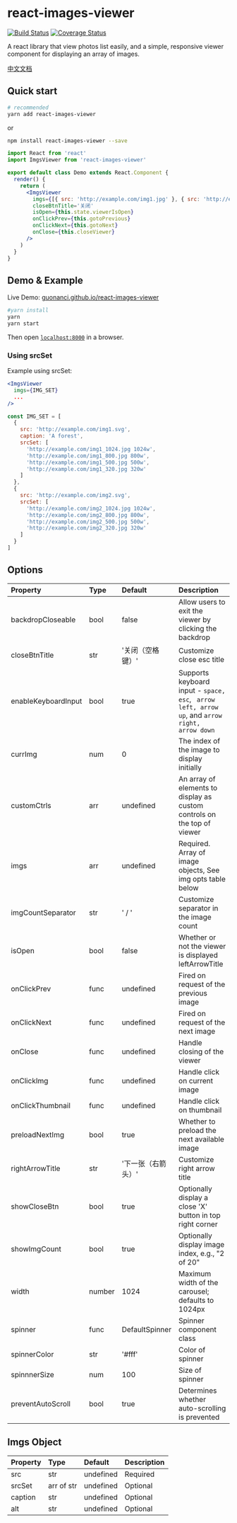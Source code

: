 # react-images-viewer

[![Build Status](https://travis-ci.org/guonanci/react-images-viewer.svg?branch=master)](https://travis-ci.org/guonanci/react-images-viewer)
[![Coverage Status](https://coveralls.io/repos/github/guonanci/react-images-viewer/badge.svg?branch=master)](https://coveralls.io/github/guonanci/react-images-viewer?branch=master)

A react library that view photos list easily, and a simple, responsive viewer component for displaying an array of images.

[中文文档](./README_CN.md)

## Quick start

```bash
# recommended
yarn add react-images-viewer
```

or

```bash
npm install react-images-viewer --save
```

```jsx
import React from 'react'
import ImgsViewer from 'react-images-viewer'

export default class Demo extends React.Component {
  render() {
    return (
      <ImgsViewer
        imgs={[{ src: 'http://example.com/img1.jpg' }, { src: 'http://example.com/img2.png' }]}
        closeBtnTitle='关闭'
        isOpen={this.state.viewerIsOpen}
        onClickPrev={this.gotoPrevious}
        onClickNext={this.gotoNext}
        onClose={this.closeViewer}
      />
    )
  }
}
```

## Demo & Example

Live Demo: [guonanci.github.io/react-images-viewer](https://guonanci.github.io/react-images-viewer)

```bash
#yarn install
yarn
yarn start
```

Then open [`localhost:8000`](http://localhost:8000) in a browser.

### Using srcSet

Example using srcSet:

```jsx
<ImgsViewer
  imgs={IMG_SET}
  ...
/>
```

```js
const IMG_SET = [
  {
    src: 'http://example.com/img1.svg',
    caption: 'A forest',
    srcSet: [
      'http://example.com/img1_1024.jpg 1024w',
      'http://example.com/img1_800.jpg 800w',
      'http://example.com/img1_500.jpg 500w',
      'http://example.com/img1_320.jpg 320w'
    ]
  },
  {
    src: 'http://example.com/img2.svg',
    srcSet: [
      'http://example.com/img2_1024.jpg 1024w',
      'http://example.com/img2_800.jpg 800w',
      'http://example.com/img2_500.jpg 500w',
      'http://example.com/img2_320.jpg 320w'
    ]
  }
]
```

## Options

Property      | Type      | Default     | Description
:-----------|:------------|:-------------|:-------------
backdropCloseable | bool | false | Allow users to exit the viewer by clicking the backdrop
closeBtnTitle | str | '关闭（空格键）' | Customize close esc title
enableKeyboardInput | bool | true | Supports keyboard input - <code>space, esc</code>, <code> arrow left, arrow up</code>, and <code>arrow right, arrow down</code>
currImg | num | 0 | The index of the image to display initially
customCtrls | arr | undefined | An array of elements to display as custom controls on the top of viewer
imgs | arr | undefined | Required. Array of image objects, See img opts table below
imgCountSeparator | str | ' / ' | Customize separator in the image count
isOpen | bool | false | Whether or not the viewer is displayed leftArrowTitle | str | '上一张（左箭头）' | Customize of left arrow title
onClickPrev | func | undefined | Fired on request of the previous image
onClickNext | func | undefined | Fired on request of the next image
onClose | func | undefined | Handle closing of the viewer
onClickImg | func | undefined | Handle click on current image
onClickThumbnail | func | undefined | Handle click on thumbnail
preloadNextImg | bool | true | Whether to preload the next available image
rightArrowTitle | str | '下一张（右箭头）' | Customize right arrow title
showCloseBtn | bool | true | Optionally display a close 'X' button in top right corner
showImgCount | bool | true | Optionally display image index, e.g., "2 of 20"
width | number | 1024 | Maximum width of the carousel; defaults to 1024px
spinner | func | DefaultSpinner | Spinner component class
spinnerColor | str | '#fff' | Color of spinner
spinnnerSize | num | 100 | Size of spinner
preventAutoScroll | bool | true | Determines whether auto-scrolling is prevented

## Imgs Object

Property      | Type     | Default      | Description
:----------|:----------|:----------|:----------
src     | str     | undefined     | Required
srcSet      | arr of str      | undefined     | Optional
caption     | str     | undefined     | Optional
alt     | str     | undefined     | Optional
